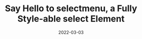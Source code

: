 ---
layout: article.njk
title: "Say Hello to selectmenu, a Fully Style-able select Element"
tags: article
date: 2022-03-03
excerpt: "Styling <select> form elements is hard, and sometimes just impossible! Many libraries and design systems come with their own controls, which comes at the cost of complexity, and often fails at being accessible.
Let's learn about a new form element: <selectmenu>, created by Microsoft, in collaboration with Google, and following the Open UI standardization effort, which will solves all of this!"
thumbnail: "/assets/selectmenu.png"
external: https://css-tricks.com/the-selectmenu-element/
---